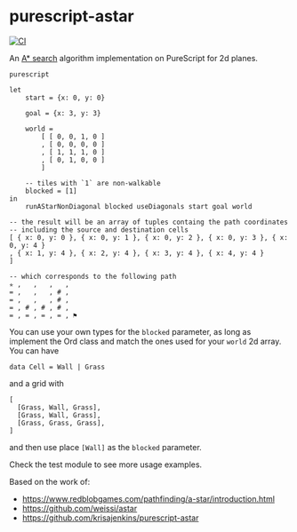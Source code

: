 # purescript-astar

[![CI](https://github.com/lfarroco/purescript-astar/actions/workflows/blank.yml/badge.svg)](https://github.com/lfarroco/purescript-astar/actions/workflows/blank.yml)

An [A\* search](https://en.wikipedia.org/wiki/A*_search_algorithm) algorithm implementation on PureScript for 2d planes.

```
purescript

let
    start = {x: 0, y: 0}

    goal = {x: 3, y: 3}

    world =
        [ [ 0, 0, 1, 0 ]
        , [ 0, 0, 0, 0 ]
        , [ 1, 1, 1, 0 ]
        , [ 0, 1, 0, 0 ]
        ]

    -- tiles with `1` are non-walkable
    blocked = [1]
in
    runAStarNonDiagonal blocked useDiagonals start goal world

-- the result will be an array of tuples containg the path coordinates
-- including the source and destination cells
[ { x: 0, y: 0 }, { x: 0, y: 1 }, { x: 0, y: 2 }, { x: 0, y: 3 }, { x: 0, y: 4 }
, { x: 1, y: 4 }, { x: 2, y: 4 }, { x: 3, y: 4 }, { x: 4, y: 4 }
]

-- which corresponds to the following path
✯ ,   ,   ,   ,
= ,   ,   , # ,
= ,   ,   , # ,
= , # , # , # ,
= , = , = , = , ⚑
```

You can use your own types for the `blocked` parameter, as long as implement
the Ord class and match the ones used for your `world` 2d array.
You can have

```
data Cell = Wall | Grass
```

and a grid with

```
[
  [Grass, Wall, Grass],
  [Grass, Wall, Grass],
  [Grass, Grass, Grass],
]
```

and then use place `[Wall]` as the `blocked` parameter.

Check the test module to see more usage examples.

Based on the work of:

- https://www.redblobgames.com/pathfinding/a-star/introduction.html
- https://github.com/weissi/astar
- https://github.com/krisajenkins/purescript-astar
